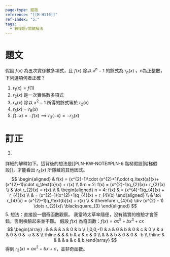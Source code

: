 ```yaml
---
page-type: 錯題
reference: "[[M-H110]]"
ref-index: "5."
tags:
  - 數複題/關鍵解法
---
```

# 題文
假設 $f(x)$ 為五次實係數多項式，且 $f(x)$ 除以 $x^{n}-1$ 的餘式為 $r_{n}(x)$ ，n為正整數，下列選項何者正確？
1. $r_{1}(x) = f(1)$
2. $r_{2}(x)$ 是一次實係數多項式
3. $r_{4}(x)$ 除以 $x^{2}-1$ 所得的餘式等於 $r_{2}(x)$
4. $r_{5}(x) = r_{6}(x)$
5. $f(-x) = -f(x) \implies r_{3}(-x) = -r_{3}(x)$
# 訂正
3.
詳細的解釋如下。這背後的想法是[[PLN-KW-NOTE#PLN-6 階梯假設|階梯假設]]，才能看出 $r_{4}(x)$ 所隱藏的其他因式。
$$
\begin{aligned}
 & f(x) = (x^{2}-1)\cdot (x^{2}+1)\cdot q_\text{a}(x)+ (x^{2}-1)\cdot q_\text{b}(x) + r(x) \\
 & n = 2: f(x) = (x^{2}-1)q_{2}(x)+ r_{2}(x) \\
 & \to\ r_{2}(x) = r(x) \\
 & \begin{aligned}
n = 4: f(x)  & = (x^{4}-1)q_{4}(x) + r_{4}(x) \\
 & = (x^{2}-1)(x^{2}+1)q_{4}(x) + r_{4}(x)
\end{aligned} \\
 & \to\ r_{4}(x) = (x^{2}-1)q_\text{b}(x) + r(x) \\
 & \therefore r_{4}(x) \div (x^{2} - 1) \dots r_{2}(x)\ \blacksquare_{3}
\end{aligned}
$$
5.
想法：直接設一個奇函數觀察。
我當時太草率隨便，沒有踏實的檢驗才會答錯，否則檢驗起來並不難。
假設 $f(x)$ 為奇函數：$f(x) = ax^{5}+bx^{3}+cx$
$$
\begin{array}
.  &  &  &  & a & 0 & b \\
1,0,0,-1) & a & 0 & b & 0 & c & 0 \\
 & a & 0 & 0 & -a &  & \\
\hline  &  &  & b & a & c & 0 \\
 &  &  & b & 0 & 0 & -b \\
\hline &  &  &  & a & c & b
\end{array}
$$
得到 $r_{3}(x) = ax^{2}+bx+c$，並非奇函數。